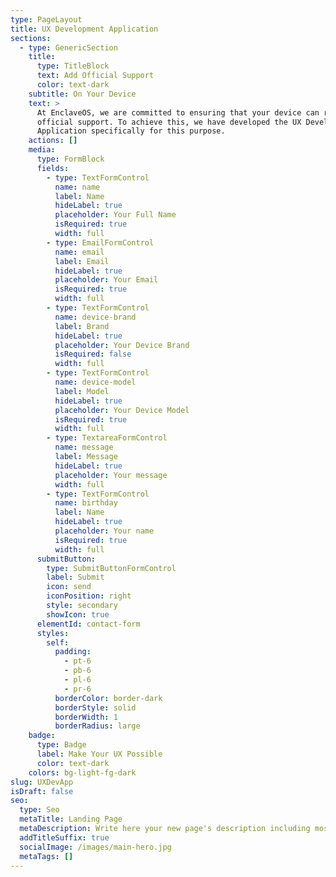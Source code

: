 ```yaml
---
type: PageLayout
title: UX Development Application
sections:
  - type: GenericSection
    title:
      type: TitleBlock
      text: Add Official Support
      color: text-dark
    subtitle: On Your Device
    text: >
      At EnclaveOS, we are committed to ensuring that your device can receive
      official support. To achieve this, we have developed the UX Development
      Application specifically for this purpose.
    actions: []
    media:
      type: FormBlock
      fields:
        - type: TextFormControl
          name: name
          label: Name
          hideLabel: true
          placeholder: Your Full Name
          isRequired: true
          width: full
        - type: EmailFormControl
          name: email
          label: Email
          hideLabel: true
          placeholder: Your Email
          isRequired: true
          width: full
        - type: TextFormControl
          name: device-brand
          label: Brand
          hideLabel: true
          placeholder: Your Device Brand
          isRequired: false
          width: full
        - type: TextFormControl
          name: device-model
          label: Model
          hideLabel: true
          placeholder: Your Device Model
          isRequired: true
          width: full
        - type: TextareaFormControl
          name: message
          label: Message
          hideLabel: true
          placeholder: Your message
          width: full
        - type: TextFormControl
          name: birthday
          label: Name
          hideLabel: true
          placeholder: Your name
          isRequired: true
          width: full
      submitButton:
        type: SubmitButtonFormControl
        label: Submit
        icon: send
        iconPosition: right
        style: secondary
        showIcon: true
      elementId: contact-form
      styles:
        self:
          padding:
            - pt-6
            - pb-6
            - pl-6
            - pr-6
          borderColor: border-dark
          borderStyle: solid
          borderWidth: 1
          borderRadius: large
    badge:
      type: Badge
      label: Make Your UX Possible
      color: text-dark
    colors: bg-light-fg-dark
slug: UXDevApp
isDraft: false
seo:
  type: Seo
  metaTitle: Landing Page
  metaDescription: Write here your new page's description including most relevant keywords.
  addTitleSuffix: true
  socialImage: /images/main-hero.jpg
  metaTags: []
---
```

